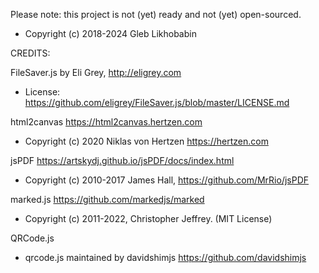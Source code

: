 Please note: this project is not (yet) ready and  not (yet) open-sourced.

* Copyright (c) 2018-2024 Gleb Likhobabin

CREDITS:

FileSaver.js by Eli Grey, http://eligrey.com
 * License: https://github.com/eligrey/FileSaver.js/blob/master/LICENSE.md

html2canvas <https://html2canvas.hertzen.com>
 * Copyright (c) 2020 Niklas von Hertzen <https://hertzen.com>

jsPDF <https://artskydj.github.io/jsPDF/docs/index.html>
* Copyright (c) 2010-2017 James Hall, https://github.com/MrRio/jsPDF

marked.js <https://github.com/markedjs/marked>
* Copyright (c) 2011-2022, Christopher Jeffrey. (MIT License)

QRCode.js
* qrcode.js maintained by davidshimjs <https://github.com/davidshimjs>